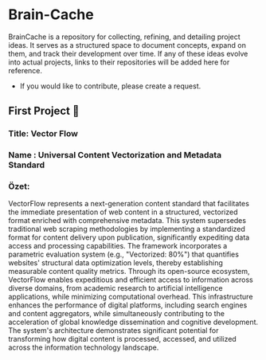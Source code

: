 # Brain-Cache

BrainCache is a repository for collecting, refining, and detailing project ideas. It serves as a structured space to document concepts, expand on them, and track their development over time. If any of these ideas evolve into actual projects, links to their repositories will be added here for reference.

- If you would like to contribute, please create a request.

## First Project 🔴
### Title: Vector Flow
### Name : Universal Content Vectorization and Metadata Standard
### Özet: 
VectorFlow represents a next-generation content standard that facilitates the immediate presentation of web content in a structured, vectorized format enriched with comprehensive metadata. This system supersedes traditional web scraping methodologies by implementing a standardized format for content delivery upon publication, significantly expediting data access and processing capabilities. The framework incorporates a parametric evaluation system (e.g., "Vectorized: 80%") that quantifies websites' structural data optimization levels, thereby establishing measurable content quality metrics. Through its open-source ecosystem, VectorFlow enables expeditious and efficient access to information across diverse domains, from academic research to artificial intelligence applications, while minimizing computational overhead. This infrastructure enhances the performance of digital platforms, including search engines and content aggregators, while simultaneously contributing to the acceleration of global knowledge dissemination and cognitive development. The system's architecture demonstrates significant potential for transforming how digital content is processed, accessed, and utilized across the information technology landscape.






